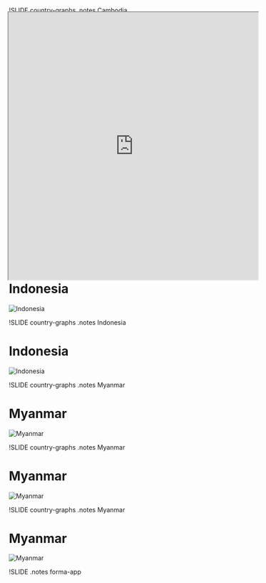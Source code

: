!SLIDE country-graphs
.notes Cambodia

# Cambodia #
![Cambodia](Cambodia_1.png)

!SLIDE country-graphs
.notes Cambodia

# Cambodia #
![Cambodia](Cambodia_2.png)

!SLIDE country-graphs
.notes Cambodia

# Cambodia #
![Cambodia](Cambodia_3.png)

!SLIDE country-graphs
.notes Indonesia

# Indonesia #
![Indonesia](Indonesia_1.png)

!SLIDE country-graphs
.notes Indonesia

# Indonesia #
![Indonesia](Indonesia_2.png)

!SLIDE country-graphs
.notes Indonesia

# Indonesia #
![Indonesia](Indonesia_3.png)

!SLIDE country-graphs
.notes Myanmar

# Myanmar #
![Myanmar](Myanmar_1.png)

!SLIDE country-graphs
.notes Myanmar

# Myanmar #
![Myanmar](Myanmar_2.png)

!SLIDE country-graphs
.notes Myanmar

# Myanmar #
![Myanmar](Myanmar_3.png)

!SLIDE 
.notes forma-app

<iframe src="http://forma-data.appspot.com/" style="position:absolute; top:75px; left:225px; width:560px; height:600px;"></iframe>
